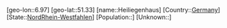 ﻿---
location: [51.33,6.97]
type: City
tags:
- geo/City


SpocWebEntityId: 30842
isDeleted: false
confidential: public

---
[geo-lon::6.97]
[geo-lat::51.33]
[name::Heiliegenhaus]
[Country::[Germany](geo/Continent/Europe/Germany.md)]
[State::[NordRhein-Westfahlen](NordRhein-Westfahlen)]
[Population::]
[Unknown::]

